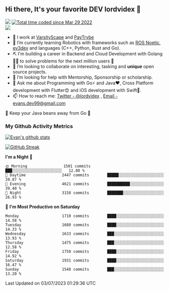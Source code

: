 ## Hi there, It's your favorite DEV lordvidex 👋
<img src="https://komarev.com/ghpvc/?username=lordvidex&label=Views&color=blue&style=plastic" /> <a href="https://wakatime.com/@0e56db35-d16b-410a-acc0-4085055304bf"><img src="https://wakatime.com/badge/user/0e56db35-d16b-410a-acc0-4085055304bf.svg" alt="Total time coded since Mar 29 2022" /></a>  
![](https://github-profile-trophy.vercel.app/?username=lordvidex)
- 🔭 I work at [VarsityScape](https://varsityscape.com) and [PayTrybe](https://www.paytrybe.com)
- 🌱 I’m currently learning Robotics with frameworks such as [ROS Noetic](ros.org), [ev3dev](www.ev3dev.org) and languages (C++, Python, Rust and Go).
- ⛏️ I'm building a career in Backend and Cloud Development with Golang 🧙🏼 to solve problems for the next million users 🤌
- 👯 I’m looking to collaborate on interesting, tasking and **unique** open source projects.
- 🤔 I’m looking for help with Mentorship, Sponsorship or scholarship.
- 💬 Ask me about Programming with Go⚡️ and Java❤️, Cross Platform development with Flutter😍 and iOS development with Swift🚀.
- 📫 How to reach me: [Twitter - @lordvidex](https://twitter.com/lordvidex) , [Email - evans.dev99@gmail.com](mailto:evans.dev99@gmail.com?body=Hello%20Evans,)
  
    
🎤 Keep your Java beans away from Go 🌚
  
  
### My Github Activity Metrics
<div>
<!-- <a href="https://github.com/lordvidex">
  <img src="https://github-readme-stats.vercel.app/api/top-langs/?username=lordvidex&theme=light" />
</a>    -->
<!-- [![Top Langs](https://github-readme-stats.vercel.app/api/top-langs/?username=lordvidex)](https://github.com/lordvidex/)  -->
<a href="https://github.com/lordvidex">
 <img src="https://github-readme-stats.vercel.app/api?username=lordvidex&show_icons=true&theme=light&line_height=27" alt="Evan's github stats"/>
</a>
</div>

[![GitHub Streak](https://github-readme-streak-stats.herokuapp.com?user=lordvidex&theme=github-dark&hide_border=true)](https://git.io/streak-stats)

<!--
  <a href="https://github.com/iampawan/FlutterExampleApps">
    <img align="center" src="https://github-readme-stats.vercel.app/api/pin/?username=iampawan&repo=FlutterExampleApps&theme=light" />

  </a>
  <a href="https://github.com/iampawan/VelocityX">
   <img align="center" src="https://github-readme-stats.vercel.app/api/pin/?username=iampawan&repo=VelocityX&theme=light" />
  </a>
-->
<!--START_SECTION:waka-->
**I'm a Night 🦉** 

```text
🌞 Morning                1501 commits        ███░░░░░░░░░░░░░░░░░░░░░░   12.80 % 
🌆 Daytime                2447 commits        █████░░░░░░░░░░░░░░░░░░░░   20.87 % 
🌃 Evening                4621 commits        ██████████░░░░░░░░░░░░░░░   39.40 % 
🌙 Night                  3158 commits        ███████░░░░░░░░░░░░░░░░░░   26.93 % 
```
📅 **I'm Most Productive on Saturday** 

```text
Monday                   1710 commits        ████░░░░░░░░░░░░░░░░░░░░░   14.58 % 
Tuesday                  1680 commits        ████░░░░░░░░░░░░░░░░░░░░░   14.33 % 
Wednesday                1633 commits        ███░░░░░░░░░░░░░░░░░░░░░░   13.93 % 
Thursday                 1475 commits        ███░░░░░░░░░░░░░░░░░░░░░░   12.58 % 
Friday                   1750 commits        ████░░░░░░░░░░░░░░░░░░░░░   14.92 % 
Saturday                 1931 commits        ████░░░░░░░░░░░░░░░░░░░░░   16.47 % 
Sunday                   1548 commits        ███░░░░░░░░░░░░░░░░░░░░░░   13.20 % 
```



 Last Updated on 03/07/2023 01:29:36 UTC
<!--END_SECTION:waka-->

